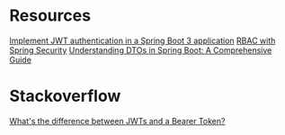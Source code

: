 # Resources

[Implement JWT authentication in a Spring Boot 3 application](https://medium.com/@tericcabrel/implement-jwt-authentication-in-a-spring-boot-3-application-5839e4fd8fac)
[RBAC with Spring Security](https://medium.com/@bubu.tripathy/role-based-access-control-with-spring-security-ca59d2ce80b0)
[Understanding DTOs in Spring Boot: A Comprehensive Guide](https://medium.com/@roshanfarakate/understanding-dtos-in-spring-boot-a-comprehensive-guide-20e2b8101ee6)

# Stackoverflow
[What's the difference between JWTs and a Bearer Token?](https://stackoverflow.com/questions/40375508/whats-the-difference-between-jwts-and-a-bearer-token)